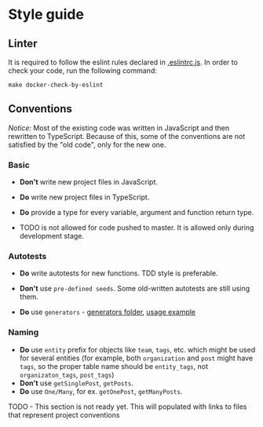 # Style guide


## Linter
It is required to follow the eslint rules declared in [.eslintrc.js](../.eslintrc.js). 
In order to check your code, run the following command:

```
make docker-check-by-eslint
```

## Conventions

*Notice:* Most of the existing code was written in JavaScript and then rewritten to TypeScript.
Because of this, some of the conventions are not satisfied by the "old code", only for the new one.

### Basic
* **Don't** write new project files in JavaScript.
* **Do** write new project files in TypeScript.
* **Do** provide a type for every variable, argument and function return type. 

* TODO is not allowed for code pushed to master. It is allowed only during development stage.

### Autotests
* **Do** write autotests for new functions. TDD style is preferable.

* **Don't** use `pre-defined seeds`. Some old-written autotests are still using them.
* **Do** use `generators` - [generators folder](../test/generators), [usage example](../test/integration/tags/tags-get.test.ts)

### Naming
* **Do** use `entity` prefix for objects like `team`, `tags`, etc. which might be used for several entities
(for example, both `organization` and `post` might have `tags`, so the proper table name should be `entity_tags`, not
`organizaton_tags`, `post_tags`) 
* **Don't** use `getSinglePost`, `getPosts`.
* **Do** use `One/Many`, for ex. `getOnePost`, `getManyPosts`.


TODO - This section is not ready yet. This will populated with links to files that represent project conventions
